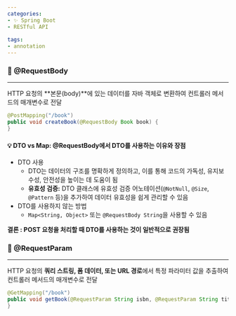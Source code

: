 ```yaml
---
categories:
- ✨ Spring Boot
- RESTful API
  
tags:
- annotation
---
```


### 📌 **@RequestBody**

---

HTTP 요청의 **본문(body)**에 있는 데이터를 자바 객체로 변환하여 컨트롤러 메서드의 매개변수로 전달

```java
@PostMapping("/book")
public void createBook(@RequestBody Book book) {
}
```

#### 💡 DTO vs Map: @RequestBody에서 DTO를 사용하는 이유와 장점

- DTO 사용
    - DTO는 데이터의 구조를 명확하게 정의하고, 이를 통해 코드의 가독성, 유지보수성, 안전성을 높이는 데 도움이 됨
    - **유효성 검증:** DTO 클래스에 유효성 검증 어노테이션(`@NotNull`, `@Size`, `@Pattern` 등)을 추가하여 데이터 유효성을 쉽게 관리할 수 있음
- DTO를 사용하지 않는 방법
    - `Map<String, Object>` 또는 `@RequestBody String`을 사용할 수 있음
    
**결론 : POST 요청을 처리할 때 DTO를 사용하는 것이 일반적으로 권장됨**
    

### 📌 @RequestParam

---

HTTP 요청의 **쿼리 스트링, 폼 데이터, 또는 URL 경로**에서 특정 파라미터 값을 추출하여 컨트롤러 메서드의 매개변수로 전달

```java
@GetMapping("/book")
public void getBook(@RequestParam String isbn, @RequestParam String title) {
}
```